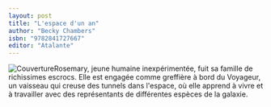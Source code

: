 ```yaml
---
layout: post
title: "L'espace d'un an"
author: "Becky Chambers"
isbn: "9782841727667"
editor: "Atalante"
---
```

![Couverture](/img/9782841727667.jpg)Rosemary, jeune humaine inexpérimentée, fuit sa famille de richissimes escrocs. Elle est engagée comme greffière à bord du Voyageur, un vaisseau qui creuse des tunnels dans l'espace, où elle apprend à vivre et à travailler avec des représentants de différentes espèces de la galaxie.